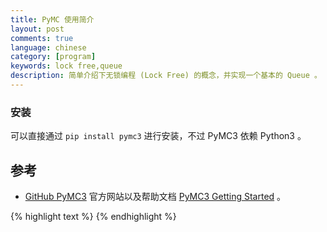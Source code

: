 ```yaml
---
title: PyMC 使用简介
layout: post
comments: true
language: chinese
category: [program]
keywords: lock free,queue
description: 简单介绍下无锁编程 (Lock Free) 的概念，并实现一个基本的 Queue 。
---
```



<!-- more -->

### 安装


可以直接通过 `pip install pymc3` 进行安装，不过 PyMC3 依赖 Python3 。


## 参考

* [GitHub PyMC3](https://github.com/pymc-devs/pymc3) 官方网站以及帮助文档 [PyMC3 Getting Started](https://docs.pymc.io/getting_started) 。




<!--
只写了一部分的书籍，可以配合上面的<2>示例书籍
https://github.com/markdregan/Bayesian-Modelling-in-Python

2. Bayesian Methods for Hackers 基于PyMC3
https://github.com/CamDavidsonPilon/Probabilistic-Programming-and-Bayesian-Methods-for-Hackers

[pandas.pydata.org docs visualization](https://pandas.pydata.org/pandas-docs/version/0.19.0/visualization.html) 详细介绍 Pandas 中支持的数据展示方法。

如何选择图像的数据展示方式
https://cloud.tencent.com/developer/article/1041505
https://www.datadoghq.com/blog/timeseries-metric-graphs-101/
https://homes.cs.washington.edu/~jheer//files/zoo/

https://blog.csdn.net/jackxu8/article/details/71080865
-->



{% highlight text %}
{% endhighlight %}

